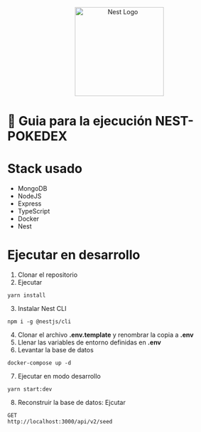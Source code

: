 <p align="center">
  <a href="http://nestjs.com/" target="blank"><img src="https://nestjs.com/img/logo-small.svg" width="200" alt="Nest Logo" /></a>
</p>

# 🚀 Guia para la ejecución NEST-POKEDEX 

# Stack usado
* MongoDB
* NodeJS
* Express
* TypeScript
* Docker
* Nest


# Ejecutar en desarrollo
1. Clonar el repositorio
2. Ejecutar
```
yarn install
```
3. Instalar Nest CLI 
```
npm i -g @nestjs/cli 
```
4. Clonar el archivo __.env.template__ y renombrar la copia  a __.env__
5. Llenar las variables de entorno definidas en __.env__
6. Levantar la base de datos
```
docker-compose up -d
```
7. Ejecutar en modo desarrollo
```
yarn start:dev
```
8. Reconstruir la base de datos: Ejcutar 
```
GET 
http://localhost:3000/api/v2/seed
```

